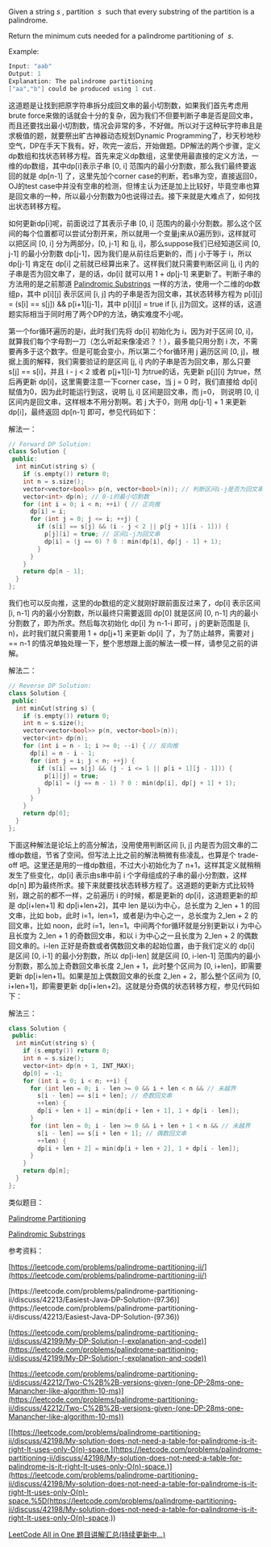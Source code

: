Given a string _s_ , partition  _s_  such that every substring of the partition is a palindrome.

Return the minimum cuts needed for a palindrome partitioning of  _s_.

Example:

```c
Input: "aab"
Output: 1
Explanation: The palindrome partitioning 
["aa","b"] could be produced using 1 cut.
```

这道题是让找到把原字符串拆分成回文串的最小切割数，如果我们首先考虑用brute force来做的话就会十分的复杂，因为我们不但要判断子串是否是回文串，而且还要找出最小切割数，情况会非常的多，不好做。所以对于这种玩字符串且是求极值的题，就要祭出旷古神器动态规划Dynamic Programming了，秒天秒地秒空气，DP在手天下我有。好，吹完一波后，开始做题。DP解法的两个步骤，定义dp数组和找状态转移方程。首先来定义dp数组，这里使用最直接的定义方法，一维的dp数组，其中dp[i]表示子串 [0, i] 范围内的最小分割数，那么我们最终要返回的就是 dp[n-1] 了，这里先加个corner case的判断，若s串为空，直接返回0，OJ的test case中并没有空串的检测，但博主认为还是加上比较好，毕竟空串也算是回文串的一种，所以最小分割数为0也说得过去。接下来就是大难点了，如何找出状态转移方程。

如何更新dp[i]呢，前面说过了其表示子串 [0, i] 范围内的最小分割数。那么这个区间的每个位置都可以尝试分割开来，所以就用一个变量j来从0遍历到i，这样就可以把区间 [0, i] 分为两部分，[0, j-1] 和 [j, i]，那么suppose我们已经知道区间 [0, j-1] 的最小分割数 dp[j-1]，因为我们是从前往后更新的，而 j 小于等于 i，所以 dp[j-1] 肯定在 dp[i] 之前就已经算出来了。这样我们就只需要判断区间 [j, i] 内的子串是否为回文串了，是的话，dp[i] 就可以用 1 + dp[j-1] 来更新了。判断子串的方法用的是之前那道 [Palindromic Substrings](http://www.cnblogs.com/grandyang/p/7404777.html) 一样的方法，使用一个二维的dp数组p，其中 p[i][j] 表示区间 [i, j] 内的子串是否为回文串，其状态转移方程为 p[i][j] = (s[i] == s[j]) && p[i+1][j-1]，其中 p[i][j] = true if [i, j]为回文。这样的话，这道题实际相当于同时用了两个DP的方法，确实难度不小呢。

第一个for循环遍历的是i，此时我们先将 dp[i] 初始化为 i，因为对于区间 [0, i]，就算我们每个字母割一刀（怎么听起来像凌迟？！），最多能只用分割 i 次，不需要再多于这个数字。但是可能会变小，所以第二个for循环用 j 遍历区间 [0, j]，根据上面的解释，我们需要验证的是区间 [j, i] 内的子串是否为回文串，那么只要 s[j] == s[i]，并且 i - j < 2 或者 p[j+1][i-1] 为true的话，先更新 p[j][i] 为true，然后再更新 dp[i]，这里需要注意一下corner case，当 j = 0 时，我们直接给 dp[i] 赋值为0，因为此时能运行到这，说明 [j, i] 区间是回文串，而 j=0， 则说明 [0, i] 区间内是回文串，这样根本不用分割啊。若 j 大于0，则用 dp[j-1] + 1 来更新 dp[i]，最终返回 dp[n-1] 即可，参见代码如下：

解法一：

```cpp
// Forward DP Solution:
class Solution {
 public:
  int minCut(string s) {
    if (s.empty()) return 0;
    int n = s.size();
    vector<vector<bool>> p(n, vector<bool>(n)); // 判断区间i-j是否为回文串
    vector<int> dp(n); // 0-i的最小切割数
    for (int i = 0; i < n; ++i) { // 正向推
      dp[i] = i;
      for (int j = 0; j <= i; ++j) {
        if (s[i] == s[j] && (i - j < 2 || p[j + 1][i - 1])) {
          p[j][i] = true; // 区间i-j为回文串
          dp[i] = (j == 0) ? 0 : min(dp[i], dp[j - 1] + 1);
        }
      }
    }
    return dp[n - 1];
  }
};
```

我们也可以反向推，这里的dp数组的定义就刚好跟前面反过来了，dp[i] 表示区间 [i, n-1] 内的最小分割数，所以最终只需要返回 dp[0] 就是区间 [0, n-1] 内的最小分割数了，即为所求。然后每次初始化 dp[i] 为 n-1-i 即可，j 的更新范围是 [i, n)，此时我们就只需要用 1 + dp[j+1] 来更新 dp[i] 了，为了防止越界，需要对 j == n-1 的情况单独处理一下，整个思想跟上面的解法一模一样，请参见之前的讲解。

解法二：

```cpp
// Reverse DP Solution:
class Solution {
 public:
  int minCut(string s) {
    if (s.empty()) return 0;
    int n = s.size();
    vector<vector<bool>> p(n, vector<bool>(n));
    vector<int> dp(n);
    for (int i = n - 1; i >= 0; --i) { // 反向推
      dp[i] = n - i - 1;
      for (int j = i; j < n; ++j) {
        if (s[i] == s[j] && (j - i <= 1 || p[i + 1][j - 1])) {
          p[i][j] = true;
          dp[i] = (j == n - 1) ? 0 : min(dp[i], dp[j + 1] + 1);
        }
      }
    }
    return dp[0];
  }
};
```

下面这种解法是论坛上的高分解法，没用使用判断区间 [i, j] 内是否为回文串的二维dp数组，节省了空间。但写法上比之前的解法稍微有些凌乱，也算是个 trade-off 吧。这里还是用的一维dp数组，不过大小初始化为了 n+1，这样其定义就稍稍发生了些变化，dp[i] 表示由s串中前 i 个字母组成的子串的最小分割数，这样 dp[n] 即为最终所求。接下来就要找状态转移方程了。这道题的更新方式比较特别，跟之前的都不一样，之前遍历 i 的时候，都是更新的 dp[i]，这道题更新的却是 dp[i+len+1] 和 dp[i+len+2]，其中 len 是以i为中心，总长度为 2_len + 1 的回文串，比如 bob，此时 i=1，len=1，或者是i为中心之一，总长度为 2_len + 2 的回文串，比如 noon，此时 i=1，len=1。中间两个for循环就是分别更新以 i 为中心且长度为 2_len + 1 的奇数回文串，和以 i 为中心之一且长度为 2_len + 2 的偶数回文串的。i-len 正好是奇数或者偶数回文串的起始位置，由于我们定义的 dp[i] 是区间 [0, i-1] 的最小分割数，所以 dp[i-len] 就是区间 [0, i-len-1] 范围内的最小分割数，那么加上奇数回文串长度 2_len + 1，此时整个区间为 [0, i+len]，即需要更新 dp[i+len+1]。如果是加上偶数回文串的长度 2_len + 2，那么整个区间为 [0, i+len+1]，即需要更新 dp[i+len+2]。这就是分奇偶的状态转移方程，参见代码如下：

解法三：

```cpp
class Solution {
 public:
  int minCut(string s) {
    if (s.empty()) return 0;
    int n = s.size();
    vector<int> dp(n + 1, INT_MAX);
    dp[0] = -1;
    for (int i = 0; i < n; ++i) {
      for (int len = 0; i - len >= 0 && i + len < n && // 未越界
        s[i - len] == s[i + len]; // 奇数回文串
        ++len) {
        dp[i + len + 1] = min(dp[i + len + 1], 1 + dp[i - len]);
      }
      for (int len = 0; i - len >= 0 && i + len + 1 < n && // 未越界
        s[i - len] == s[i + len + 1]; // 偶数回文串
        ++len) {
        dp[i + len + 2] = min(dp[i + len + 2], 1 + dp[i - len]);
      }
    }
    return dp[n];
  }
};
```

类似题目：

[Palindrome Partitioning](http://www.cnblogs.com/grandyang/p/4270008.html)

[Palindromic Substrings](http://www.cnblogs.com/grandyang/p/7404777.html)

参考资料：

[https://leetcode.com/problems/palindrome-partitioning-ii/](https://leetcode.com/problems/palindrome-partitioning-ii/)

[](https://leetcode.com/problems/palindrome-partitioning-ii/discuss/42213/Easiest-Java-DP-Solution-(97.36))[https://leetcode.com/problems/palindrome-partitioning-ii/discuss/42213/Easiest-Java-DP-Solution-(97.36)](https://leetcode.com/problems/palindrome-partitioning-ii/discuss/42213/Easiest-Java-DP-Solution-(97.36))

[](https://leetcode.com/problems/palindrome-partitioning-ii/discuss/42199/My-DP-Solution-(-explanation-and-code))[https://leetcode.com/problems/palindrome-partitioning-ii/discuss/42199/My-DP-Solution-(-explanation-and-code)](https://leetcode.com/problems/palindrome-partitioning-ii/discuss/42199/My-DP-Solution-(-explanation-and-code))

[](https://leetcode.com/problems/palindrome-partitioning-ii/discuss/42212/Two-C%2B%2B-versions-given-(one-DP-28ms-one-Manancher-like-algorithm-10-ms))[https://leetcode.com/problems/palindrome-partitioning-ii/discuss/42212/Two-C%2B%2B-versions-given-(one-DP-28ms-one-Manancher-like-algorithm-10-ms)](https://leetcode.com/problems/palindrome-partitioning-ii/discuss/42212/Two-C%2B%2B-versions-given-(one-DP-28ms-one-Manancher-like-algorithm-10-ms))

[[https://leetcode.com/problems/palindrome-partitioning-ii/discuss/42198/My-solution-does-not-need-a-table-for-palindrome-is-it-right-It-uses-only-O(n)-space.](https://leetcode.com/problems/palindrome-partitioning-ii/discuss/42198/My-solution-does-not-need-a-table-for-palindrome-is-it-right-It-uses-only-O(n)-space.)](https://leetcode.com/problems/palindrome-partitioning-ii/discuss/42198/My-solution-does-not-need-a-table-for-palindrome-is-it-right-It-uses-only-O(n)-space.%5D(https://leetcode.com/problems/palindrome-partitioning-ii/discuss/42198/My-solution-does-not-need-a-table-for-palindrome-is-it-right-It-uses-only-O(n)-space.))

[LeetCode All in One 题目讲解汇总(持续更新中...)](http://www.cnblogs.com/grandyang/p/4606334.html)